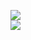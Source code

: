 [![](https://img.shields.io/badge/Made%20With-Github%20Spray-lightgrey.svg?style=for-the-badge&logo=github)](https://github.com/Annihil/github-spray#245)  
[![](https://i.imgur.com/2DrTn0Z.gif)](https://github.com/Annihil/github-spray)